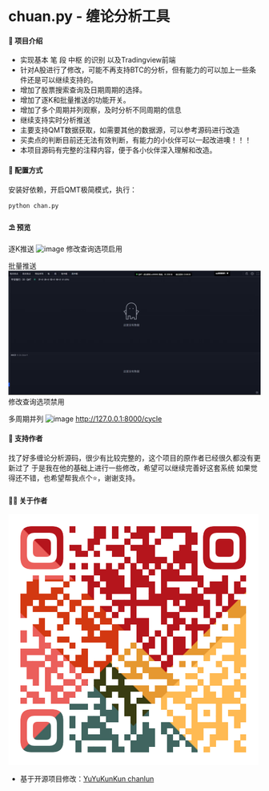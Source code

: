 # chuan.py - 缠论分析工具

#### 🌈 项目介绍
* 实现基本 笔 段 中枢 的识别 以及Tradingview前端
* 针对A股进行了修改，可能不再支持BTC的分析，但有能力的可以加上一些条件还是可以继续支持的。
* 增加了股票搜索查询及日期周期的选择。
* 增加了逐K和批量推送的功能开关。
* 增加了多个周期并列观察，及时分析不同周期的信息
* 继续支持实时分析推送
* 主要支持QMT数据获取，如需要其他的数据源，可以参考源码进行改造
* 买卖点的判断目前还无法有效判断，有能力的小伙伴可以一起改进噢！！！
* 本项目源码有完整的注释内容，便于各小伙伴深入理解和改造。

#### 💎 配置方式
安装好依赖，开启QMT极简模式，执行：
```bash
python chan.py
```

#### ⛱️ 预览
逐K推送
![image](逐K推送.gif)
修改查询选项启用

批量推送
![image](批量推送.gif)
修改查询选项禁用

多周期并列
![image](多周期并列.gif)
http://127.0.0.1:8000/cycle


#### 💌 支持作者
找了好多缠论分析源码，很少有比较完整的，这个项目的原作者已经很久都没有更新过了
于是我在他的基础上进行一些修改，希望可以继续完善好这套系统
如果觉得还不错，也希望帮我点个⭐，谢谢支持。

#### 🙋‍♂️ 关于作者
![image](wx.png)

* 基于开源项目修改：<a target="_blank" href="https://github.com/YuYuKunKun/chanlun.py">YuYuKunKun chanlun</a>
